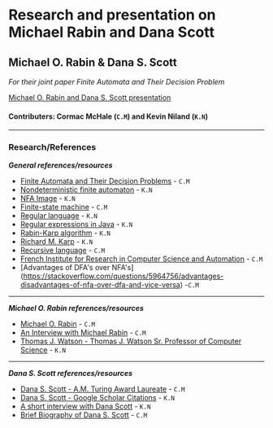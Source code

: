 # Research and presentation on Michael Rabin and Dana Scott

## Michael O. Rabin & Dana S. Scott
_For their joint paper Finite Automata and Their Decision Problem_

[Michael O. Rabin and Dana S. Scott presentation](https://docs.google.com/presentation/d/1BtM7tCxvdqJ3bj4t8l8zaUQd6WJ1NPKeSDeIeDeVk_M/edit?usp=sharing)

#### Contributers: Cormac McHale (`C.M`) and Kevin Niland (`K.N`)

***

### Research/References
_**General references/resources**_
* [Finite Automata and Their Decision Problems](http://www.cse.chalmers.se/~coquand/AUTOMATA/rs.pdf) - `C.M`
* [Nondeterministic finite automaton](https://en.wikipedia.org/wiki/Nondeterministic_finite_automaton) - `K.N`
* [NFA Image](https://www.tutorialspoint.com/automata_theory/images/ndfa_graphical_representation.jpg) - `K.N`
* [Finite-state machine](https://en.wikipedia.org/wiki/Finite-state_machine) - `C.M`
* [Regular language](https://en.wikipedia.org/wiki/Regular_language) - `K.N`
* [Regular expressions in Java](https://www.vogella.com/tutorials/JavaRegularExpressions/article.html) - `K.N`
* [Rabin-Karp algorithm](https://en.wikipedia.org/wiki/Rabin%E2%80%93Karp_algorithm) - `K.N`
* [Richard M. Karp](https://en.wikipedia.org/wiki/Richard_M._Karp) - `K.N`
* [Recursive language](https://en.wikipedia.org/wiki/Recursive_language) - `C.M`
* [French Institute for Research in Computer Science and Automation](https://en.wikipedia.org/wiki/French_Institute_for_Research_in_Computer_Science_and_Automation) - `C.M`
* [Advantages of DFA's over NFA's] (https://stackoverflow.com/questions/5964756/advantages-disadvantages-of-nfa-over-dfa-and-vice-versa) -`C.M`

***

_**Michael O. Rabin references/resources**_
* [Michael O. Rabin](https://en.wikipedia.org/wiki/Michael_O._Rabin) - `C.M`
* [An Interview with Michael Rabin](https://amturing.acm.org/pdf/RabinTuringTranscript.pdf) - `C.M`
* [Thomas J. Watson -  Thomas J. Watson Sr. Professor of Computer Science](https://en.wikipedia.org/wiki/Thomas_J._Watson) - `K.N`

***

_**Dana S. Scott references/resources**_
* [Dana S. Scott - A.M. Turing Award Laureate](https://amturing.acm.org/award_winners/scott_1193622.cfm) - `C.M`
* [Dana S. Scott - Google Scholar Citations](https://scholar.google.nl/citations?user=oaja5KYAAAAJ&hl=en) - `K.N`
* [A short interview with Dana Scott](https://scilogs.spektrum.de/hlf/an-short-interview-with-dana-scott/) - `K.N`
* [Brief Biography of Dana S. Scott](http://fm.csl.sri.com/SSFT15/ScottBriefBio.pdf) - `C.M`
